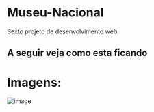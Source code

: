 # Museu-Nacional
 Sexto projeto de desenvolvimento web
## A seguir veja como esta ficando

# Imagens: 

![image](https://user-images.githubusercontent.com/92633222/144642989-c53140b4-60f1-4631-b74d-7b6364bbcce5.png)
